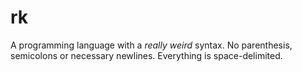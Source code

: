 # rk
A programming language with a *really weird* syntax. No parenthesis, semicolons or necessary newlines. Everything is space-delimited.
